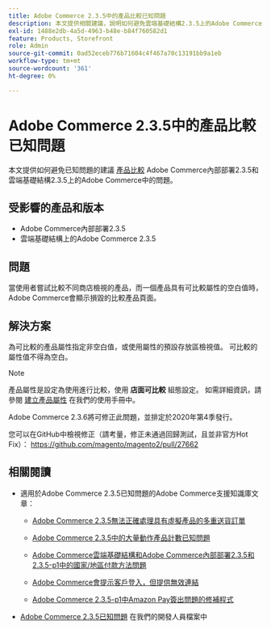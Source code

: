 ```yaml
---
title: Adobe Commerce 2.3.5中的產品比較已知問題
description: 本文提供相關建議，說明如何避免雲端基礎結構2.3.5上的Adobe Commerce內部部署2.3.5和Adobe Commerce中的已知[產品比較](https://docs.magento.com/user-guide/marketing/product-compare.html)問題。
exl-id: 1488e2db-4a5d-4963-b48e-b84f760582d1
feature: Products, Storefront
role: Admin
source-git-commit: 0ad52eceb776b71604c4f467a70c13191bb9a1eb
workflow-type: tm+mt
source-wordcount: '361'
ht-degree: 0%

---
```


# Adobe Commerce 2.3.5中的產品比較已知問題

本文提供如何避免已知問題的建議 [產品比較](https://docs.magento.com/user-guide/marketing/product-compare.html) Adobe Commerce內部部署2.3.5和雲端基礎結構2.3.5上的Adobe Commerce中的問題。

## 受影響的產品和版本

* Adobe Commerce內部部署2.3.5
* 雲端基礎結構上的Adobe Commerce 2.3.5

## 問題

當使用者嘗試比較不同商店檢視的產品，而一個產品具有可比較屬性的空白值時，Adobe Commerce會顯示損毀的比較產品頁面。

## 解決方案

為可比較的產品屬性指定非空白值，或使用屬性的預設存放區檢視值。 可比較的屬性值不得為空白。

>[!NOTE]
>
>產品屬性是設定為使用進行比較，使用 **店面可比較** 組態設定。 如需詳細資訊，請參閱 [建立產品屬性](https://docs.magento.com/user-guide/stores/attribute-product-create.html#step-4-describe-the-storefront-properties) 在我們的使用手冊中。

Adobe Commerce 2.3.6將可修正此問題，並排定於2020年第4季發行。

您可以在GitHub中檢視修正（請考量，修正未通過回歸測試，且並非官方Hot Fix）： <https://github.com/magento/magento2/pull/27662>

## 相關閱讀

<ul><li>適用於Adobe Commerce 2.3.5已知問題的Adobe Commerce支援知識庫文章：<ul>
<li>
<p title="Adobe Commerce 2.3.5無法正確處理具有虛擬產品的多重送貨訂單"><a href="/help/troubleshooting/miscellaneous/magento-2-3-5-known-issue-virtual-product-multi-ship-orders.md">Adobe Commerce 2.3.5無法正確處理具有虛擬產品的多重送貨訂單</a></p>
</li>
<li><a href="/help/troubleshooting/miscellaneous/bulk-action-product-count-known-issue-in-magento-2-3-5.md">Adobe Commerce 2.3.5中的大量動作產品計數已知問題</a></li>
<li>
<p title="Adobe Commerce雲端基礎結構和Adobe Commerce內部部署2.3.5和2.3.5-p1中的國家/地區付款方法問題"><a href="/help/troubleshooting/known-issues-patches-attached/magento-2-3-5-2-3-5-p1-patch-country-payment-issue.md">Adobe Commerce雲端基礎結構和Adobe Commerce內部部署2.3.5和2.3.5-p1中的國家/地區付款方法問題</a></p>
</li>
<li>
<p title="Adobe Commerce會提示客戶登入，但提供無效連結"><a href="/help/troubleshooting/known-issues-patches-attached/magento-prompts-customers-log-in-invalid-link.md">Adobe Commerce會提示客戶登入，但提供無效連結</a></p>
</li>
<li>
<p title="Adobe Commerce 2.3.5-p1中Amazon Pay簽出問題的修補程式"><a href="/help/troubleshooting/payments/patch-for-amazon-pay-checkout-issue-in-magento-2-3-5-p1.md">Adobe Commerce 2.3.5-p1中Amazon Pay簽出問題的修補程式</a></p>
</li>
</ul>
</li><li><a href="https://devdocs.magento.com/guides/v2.3/release-notes/release-notes-2-3-5-commerce.html#known-issues">Adobe Commerce 2.3.5已知問題</a> 在我們的開發人員檔案中</li></ul>
